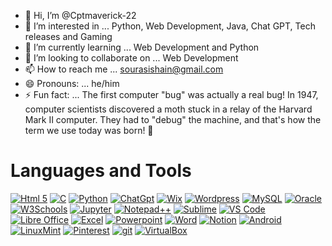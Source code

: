 - 👋 Hi, I’m @Cptmaverick-22
- 👀 I’m interested in ... Python, Web Development, Java, Chat GPT, Tech releases and Gaming
- 🌱 I’m currently learning ... Web Development and Python
- 💞️ I’m looking to collaborate on ... Web Development
- 📫 How to reach me ... sourasishain@gmail.com
- 😄 Pronouns: ... he/him
- ⚡ Fun fact: ... The first computer "bug" was actually a real bug! In 1947, computer scientists discovered a moth stuck in a relay of the Harvard Mark II computer. They had to "debug" the machine, and that's how the term we use today was born! 🐛

# Languages and Tools

[![Html 5](https://img.shields.io/badge/HTML5-E34F26?style=for-the-badge&logo=html5&logoColor=white)](https://www.geeksforgeeks.org/html5-introduction/)
[![C](https://img.shields.io/badge/C-00599C?style=for-the-badge&logo=c&logoColor=white)](https://example.com/test-status)
[![Python](https://img.shields.io/badge/Python-FFD43B?style=for-the-badge&logo=python&logoColor=blue)](https://example.com/test-status)
[![ChatGpt](https://img.shields.io/badge/ChatGPT-74aa9c?style=for-the-badge&logo=openai&logoColor=white)](https://example.com/test-status)
[![Wix](https://img.shields.io/badge/Wix-000?style=for-the-badge&logo=wix&logoColor=white)](https://example.com/test-status)
[![Wordpress](https://img.shields.io/badge/Wordpress-21759B?style=for-the-badge&logo=wordpress&logoColor=white)](https://example.com/test-status)
[![MySQL](https://img.shields.io/badge/MySQL-005C84?style=for-the-badge&logo=mysql&logoColor=white)](https://example.com/test-status)
[![Oracle](https://img.shields.io/badge/Oracle-F80000?style=for-the-badge&logo=Oracle&logoColor=white)](https://example.com/test-status)
[![W3Schools](https://img.shields.io/badge/W3Schools-04AA6D?style=for-the-badge&logo=W3Schools&logoColor=white)](https://example.com/test-status)
[![Jupyter](https://img.shields.io/badge/Jupyter-F37626.svg?&style=for-the-badge&logo=Jupyter&logoColor=white)](https://example.com/test-status)
[![Notepad++](https://img.shields.io/badge/Notepad++-90E59A.svg?style=for-the-badge&logo=notepad%2B%2B&logoColor=black)](https://example.com/test-status)
[![Sublime](https://img.shields.io/badge/sublime_text-%23575757.svg?&style=for-the-badge&logo=sublime-text&logoColor=important)](https://example.com/test-status)
[![VS Code](https://img.shields.io/badge/Visual_Studio_Code-0078D4?style=for-the-badge&logo=visual%20studio%20code&logoColor=white)](https://example.com/test-status)
[![Libre Office](https://img.shields.io/badge/LibreOffice-18A303?style=for-the-badge&logo=LibreOffice&logoColor=white)](https://example.com/test-status)
[![Excel](https://img.shields.io/badge/Microsoft_Excel-217346?style=for-the-badge&logo=microsoft-excel&logoColor=white)](https://example.com/test-status)
[![Powerpoint](https://img.shields.io/badge/Microsoft_PowerPoint-B7472A?style=for-the-badge&logo=microsoft-powerpoint&logoColor=white)](https://example.com/test-status)
[![Word](https://img.shields.io/badge/Microsoft_Word-2B579A?style=for-the-badge&logo=microsoft-word&logoColor=white)](https://example.com/test-status)
[![Notion](https://img.shields.io/badge/Notion-000000?style=for-the-badge&logo=notion&logoColor=white)](https://example.com/test-status)
[![Android](https://img.shields.io/badge/Android-3DDC84?style=for-the-badge&logo=android&logoColor=white)](https://example.com/test-status)
[![LinuxMint](https://img.shields.io/badge/Linux_Mint-87CF3E?style=for-the-badge&logo=linux-mint&logoColor=white)](https://example.com/test-status)
[![Pinterest](https://img.shields.io/badge/Pinterest-%23E60023.svg?&style=for-the-badge&logo=Pinterest&logoColor=white)](https://example.com/test-status)
[![git](https://img.shields.io/badge/GIT-E44C30?style=for-the-badge&logo=git&logoColor=white)](https://example.com/test-status)
[![VirtualBox](https://img.shields.io/badge/VirtualBox-21416b?style=for-the-badge&logo=VirtualBox&logoColor=white)](https://example.com/test-status)







<!---
Cptmaverick-22/Cptmaverick-22 is a ✨ special ✨ repository because its `README.md` (this file) appears on your GitHub profile.
You can click the Preview link to take a look at your changes.
--->
